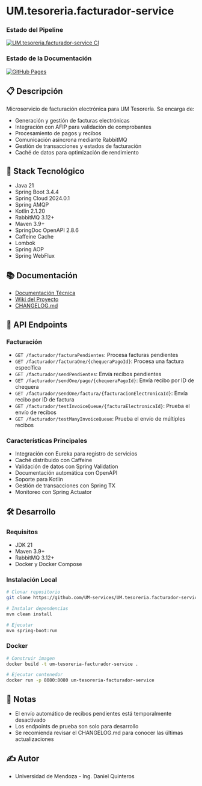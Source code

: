 # UM.tesoreria.facturador-service

### Estado del Pipeline
[![UM.tesoreria.facturador-service CI](https://github.com/UM-services/UM.tesoreria.facturador-service/actions/workflows/maven.yml/badge.svg)](https://github.com/UM-services/UM.tesoreria.facturador-service/actions/workflows/maven.yml)

### Estado de la Documentación
[![GitHub Pages](https://github.com/UM-services/UM.tesoreria.facturador-service/actions/workflows/pages/pages-build-deployment/badge.svg)](https://github.com/UM-services/UM.tesoreria.facturador-service/actions/workflows/pages/pages-build-deployment)

## 📋 Descripción

Microservicio de facturación electrónica para UM Tesorería. Se encarga de:
- Generación y gestión de facturas electrónicas
- Integración con AFIP para validación de comprobantes
- Procesamiento de pagos y recibos
- Comunicación asíncrona mediante RabbitMQ
- Gestión de transacciones y estados de facturación
- Caché de datos para optimización de rendimiento

## 🚀 Stack Tecnológico

- Java 21
- Spring Boot 3.4.4
- Spring Cloud 2024.0.1
- Spring AMQP
- Kotlin 2.1.20
- RabbitMQ 3.12+
- Maven 3.9+
- SpringDoc OpenAPI 2.8.6
- Caffeine Cache
- Lombok
- Spring AOP
- Spring WebFlux

## 📚 Documentación

- [Documentación Técnica](https://um-services.github.io/UM.tesoreria.facturador-service/)
- [Wiki del Proyecto](https://github.com/UM-services/UM.tesoreria.facturador-service/wiki)
- [CHANGELOG.md](CHANGELOG.md)

## 🔄 API Endpoints

### Facturación
- `GET /facturador/facturaPendientes`: Procesa facturas pendientes
- `GET /facturador/facturaOne/{chequeraPagoId}`: Procesa una factura específica
- `GET /facturador/sendPendientes`: Envía recibos pendientes
- `GET /facturador/sendOne/pago/{chequeraPagoId}`: Envía recibo por ID de chequera
- `GET /facturador/sendOne/factura/{facturacionElectronicaId}`: Envía recibo por ID de factura
- `GET /facturador/testInvoiceQueue/{facturaElectronicaId}`: Prueba el envío de recibos
- `GET /facturador/testManyInvoiceQueue`: Prueba el envío de múltiples recibos

### Características Principales
- Integración con Eureka para registro de servicios
- Caché distribuido con Caffeine
- Validación de datos con Spring Validation
- Documentación automática con OpenAPI
- Soporte para Kotlin
- Gestión de transacciones con Spring TX
- Monitoreo con Spring Actuator

## 🛠️ Desarrollo

### Requisitos
- JDK 21
- Maven 3.9+
- RabbitMQ 3.12+
- Docker y Docker Compose

### Instalación Local

```bash
# Clonar repositorio
git clone https://github.com/UM-services/UM.tesoreria.facturador-service.git

# Instalar dependencias
mvn clean install

# Ejecutar
mvn spring-boot:run
```

### Docker

```bash
# Construir imagen
docker build -t um-tesoreria-facturador-service .

# Ejecutar contenedor
docker run -p 8080:8080 um-tesoreria-facturador-service
```

## 📝 Notas
- El envío automático de recibos pendientes está temporalmente desactivado
- Los endpoints de prueba son solo para desarrollo
- Se recomienda revisar el CHANGELOG.md para conocer las últimas actualizaciones

## ✍️ Autor
- Universidad de Mendoza - Ing. Daniel Quinteros
